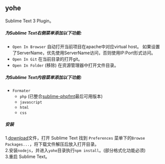 ## yohe
Sublime Text 3 Plugin。


##### 为Sublime Text右侧菜单添加以下功能:

* `Open In Browser`
   自动打开当前项目在apache中对应virtual host。
   如果设置了ServerName，优先使用ServerName访问，否则使用IP:Port形式访问。
* `Open In Git`
   在当前目录的打开git。
* `Open In Folder` (移除)
   在资源管理器中打开文件目录。

##### 为Sublime Text内容菜单添加以下功能:

* `Formater`
	* `php`  (已整合[sublime-phpfmt]( https://github.com/nanch/sublime-phpfmt/tree/6125cf9058c0666f06ed758f0f5451996f7c7211)最后可用版本)
	* `javascript`
	* `html`
	* `css`

##### 安装
1.[download](https://github.com/magicnote/yohe/archive/master.zip)文件，打开 Sublime Text 找到 `Preferences` 菜单下的`Browse Packages...`，将下载文件解压后放入打开目录。  
2.安装`nodejs`，并进入`yohe`目录执行`npm install`。(部分格式化功能必须)  
3.重启 Sublime Text。
